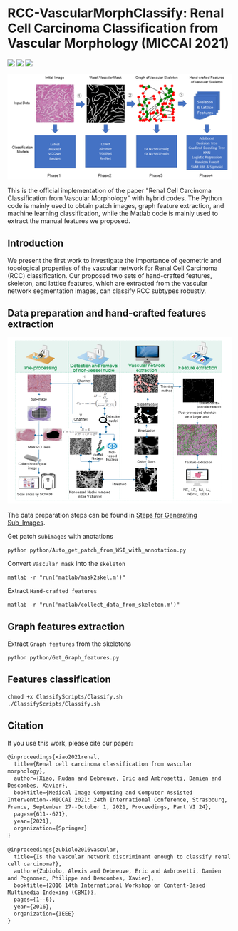 # RCC-VascularMorphClassify: Renal Cell Carcinoma Classification from Vascular Morphology (MICCAI 2021)
<a href="https://link.springer.com/chapter/10.1007/978-3-030-87231-1_59"><img src="https://img.shields.io/badge/link.springer-10.1007/978-%23B31B1B"></a>
<a href="https://drive.google.com/file/d/14B3B8v7sqBfjbbfv0JRBoDAwEvked1v4/view?usp=drive_link"><img src="https://img.shields.io/badge/Poster%20-online-brightgreen"></a>
<a href="https://drive.google.com/file/d/14HVZhJHgCjXJv8ckNz6lYVOBwBU_vMzA/view?usp=drive_link"><img src="https://img.shields.io/badge/Presentation%20-online-brightgreen"></a>
<br>

<center>
<img src="https://github.com/medxiaorudan/RCC-VascularMorphClassify/blob/main/images/classification_pipeline.png" width="700" > 
</center>

This is the official implementation of the paper "Renal Cell Carcinoma Classification from Vascular Morphology" with hybrid codes. The Python code is mainly used to obtain patch images, graph feature extraction, and machine learning classification, while the Matlab code is mainly used to extract the manual features we proposed.

## Introduction
We present the first work to investigate the importance of geometric and topological properties of the vascular network for Renal Cell Carcinoma (RCC) classification. Our proposed two sets of hand-crafted features, skeleton, and lattice features, which are extracted from the vascular network segmentation images, can classify RCC subtypes robustly.

## Data preparation and hand-crafted features extraction
<p float="left">
  <img src="https://github.com/medxiaorudan/RCC-VascularMorphClassify/blob/main/images/HandCraftedFeatures_extraction.png" width="700" />
</p>

The data preparation steps can be found in [Steps for Generating Sub_Images](https://github.com/medxiaorudan/RCC-VascularMorphClassify/blob/main/Data_preparation_and_folder_structure.md).

Get patch ```subimages``` with anotations
```
python python/Auto_get_patch_from_WSI_with_annotation.py
```

Convert ```Vascular mask``` into the ```skeleton```
```
matlab -r "run('matlab/mask2skel.m')"
```

Extract ```Hand-crafted features```
```
matlab -r "run('matlab/collect_data_from_skeleton.m')"
```

## Graph features extraction
Extract ```Graph features``` from the skeletons
```
python python/Get_Graph_features.py
```

## Features classification
```
chmod +x ClassifyScripts/Classify.sh
./ClassifyScripts/Classify.sh
```

## Citation
If you use this work, please cite our paper:
```
@inproceedings{xiao2021renal,
  title={Renal cell carcinoma classification from vascular morphology},
  author={Xiao, Rudan and Debreuve, Eric and Ambrosetti, Damien and Descombes, Xavier},
  booktitle={Medical Image Computing and Computer Assisted Intervention--MICCAI 2021: 24th International Conference, Strasbourg, France, September 27--October 1, 2021, Proceedings, Part VI 24},
  pages={611--621},
  year={2021},
  organization={Springer}
}

@inproceedings{zubiolo2016vascular,
  title={Is the vascular network discriminant enough to classify renal cell carcinoma?},
  author={Zubiolo, Alexis and Debreuve, Eric and Ambrosetti, Damien and Pognonec, Philippe and Descombes, Xavier},
  booktitle={2016 14th International Workshop on Content-Based Multimedia Indexing (CBMI)},
  pages={1--6},
  year={2016},
  organization={IEEE}
}
```
